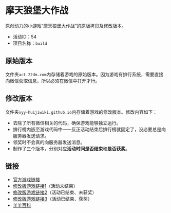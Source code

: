 # 摩天狼堡大作战
原创动力的小游戏“摩天狼堡大作战”的原版拷贝及修改版本。
- 活动ID：54
- 项目名称：`build`

## 原始版本
文件夹`act.22dm.com`内存储着游戏的原始版本。因为游戏有排行系统，需要直接向微信获取信息，所以必须在微信中打开才行。

## 修改版本
文件夹`xyy-huijiwiki.github.io`内存储着游戏的修改版本。修改内容如下：
- 去除了所有微信相关的代码，确保游戏能够独立运行。
- 排行榜内嵌至游戏代码中——反正活动结束后排行榜就固定了，没必要总是向服务器发送请求。
- 领奖时不会真的向服务器发送消息。
- 制作了三个版本，分别对应**活动时间是否结束**和**是否获奖**。

## 链接
- [官方游戏链接](http://act.22dm.com/act/h5/build)
- [修改版游戏链接1](https://xyy-huijiwiki.github.io/22dm-act/xyy-huijiwiki.github.io/act/h5/build/index.html)（活动未结束）
- [修改版游戏链接2](https://xyy-huijiwiki.github.io/22dm-act/xyy-huijiwiki.github.io/act/h5/build/index2.html)（活动已结束、未获奖）
- [修改版游戏链接3](https://xyy-huijiwiki.github.io/22dm-act/xyy-huijiwiki.github.io/act/h5/build/index3.html)（活动已结束、获奖）
- [羊羊百科](https://xyy.huijiwiki.com/wiki/摩天狼堡大作战)